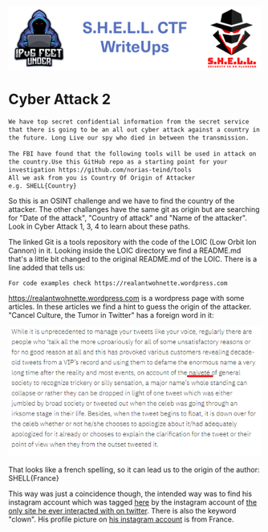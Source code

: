 ![S.H.E.L.L.CTF](../../banner.png)

# Cyber Attack 2

```
We have top secret confidential information from the secret service that there is going to be an all out cyber attack against a country in the future. Long Live our spy who died in between the transmission.

The FBI have found that the following tools will be used in attack on the country.Use this GitHub repo as a starting point for your investigation https://github.com/norias-teind/tools
All we ask from you is Country Of Origin of Attacker
e.g. SHELL{Country}
```

So this is an OSINT challenge and we have to find the country of the attacker. The other challanges have the same git as origin but are searching for "Date of the attack", "Country of attack" and "Name of the attacker". Look in Cyber Attack 1, 3, 4 to learn about these paths.

The linked Git is a tools repository with the code of the LOIC (Low Orbit Ion Cannon) in it. Looking inside the LOIC directory we find a README.md that's a little bit changed to the original README.md of the LOIC. 
There is a line added that tells us:
```
For code examples check https://realantwohnette.wordpress.com
```

https://realantwohnette.wordpress.com is a wordpress page with some articles.
In these articles we find a hint to guess the origin of the attacker.
"Cancel Culture, the Tumor in Twitter" has a foreign word in it:

![hint](images/hint.PNG)

That looks like a french spelling, so it can lead us to the origin of the author: SHELL{France}

This way was just a coincidence though, the intended way was to find his instagram account which was tagged [here](https://www.instagram.com/p/COFznTXl84h/) by the instagram account of [the only site he ever interacted with on twitter](https://twitter.com/DarienStoni/status/1399013502992347137). There is also the keyword "clown". His profile picture on [his instagram account](https://www.instagram.com/raidentison/) is from France.
